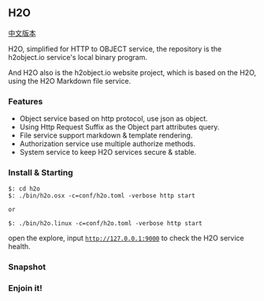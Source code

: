 H2O
---

[中文版本](https://github.com/h2object/h2o/blob/master/README.cn.md)

H2O, simplified for HTTP to OBJECT service, the repository is the h2object.io service's local binary program.

And H2O also is the h2object.io website project, which is based on the H2O, using the H2O Markdown file service.

### Features

*	Object service based on http protocol, use json as object.
*	Using Http Request Suffix as the Object part attributes query.
*	File service support markdown & template rendering.
*	Authorization service use multiple authorize methods.
* 	System service to keep H2O services secure & stable.

### Install & Starting

````
$: cd h2o
$: ./bin/h2o.osx -c=conf/h2o.toml -verbose http start

or

$: ./bin/h2o.linux -c=conf/h2o.toml -verbose http start
````
open the explore, input <code>http://127.0.0.1:9000</code> to check the H2O service health.

### Snapshot


### Enjoin it!
